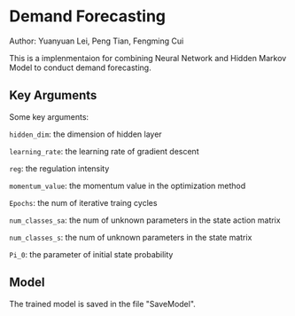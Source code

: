 # Demand Forecasting

Author: Yuanyuan Lei, Peng Tian, Fengming Cui

This is a implenmentaion for combining Neural Network and Hidden Markov Model to conduct demand forecasting.


## Key Arguments
Some key arguments:

`hidden_dim`: the dimension of hidden layer

`learning_rate`: the learning rate of gradient descent

`reg`: the regulation intensity

`momentum_value`: the momentum value in the optimization method

`Epochs`: the num of iterative traing cycles

`num_classes_sa`: the num of unknown parameters in the state action matrix 

`num_classes_s`: the num of unknown parameters in the state matrix 

`Pi_0`: the parameter of initial state probability



## Model
The trained model is saved in the file "SaveModel".
